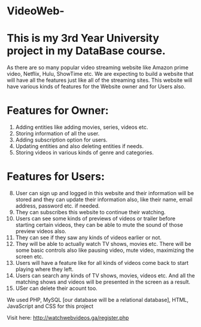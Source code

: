 # VideoWeb-

# This is my 3rd Year University project in my DataBase course.

As there are so many popular video streaming website like Amazon prime  video, Netflix, Hulu, ShowTime etc. We are expecting to build a website  that will have all the features just like all of the streaming sites.  This website will have various kinds of features for the Website  owner and for Users also.

# Features for Owner: 
1. Adding entities like adding movies, series, videos etc. 
2. Storing information of all the user. 
3. Adding subscription option for users. 
4. Updating entities and also deleting entities if needs. 
5. Storing videos in various kinds of genre and categories.

# Features for Users: 
8. User can sign up and logged in this website and their information will be stored and they 
can update their information also, like their name, email address, password etc. if needed. 
2. They can subscribes this website to continue their watching. 
3. Users can see some kinds of previews of videos or trailer before starting 
certain videos, they can be able to mute the sound of those preview videos also. 
4. They can see if they saw any kinds of videos earlier or not. 
5. They will be able to actually watch TV shows, movies etc. There will be some basic 
controls also like pausing video, mute video, maximizing the screen etc. 
6. Users will have a feature like for all kinds of videos come back to start playing where 
they left. 
7. Users can search any kinds of TV shows, movies, videos etc. And all the 
matching shows and videos will be presented in the screen as a result. 
8. USer can delete their acount too.

We used PHP, MySQL [our database will be a relational database], HTML, JavaScript and CSS for this project

Visit here: http://watchwebvideos.ga/register.php
